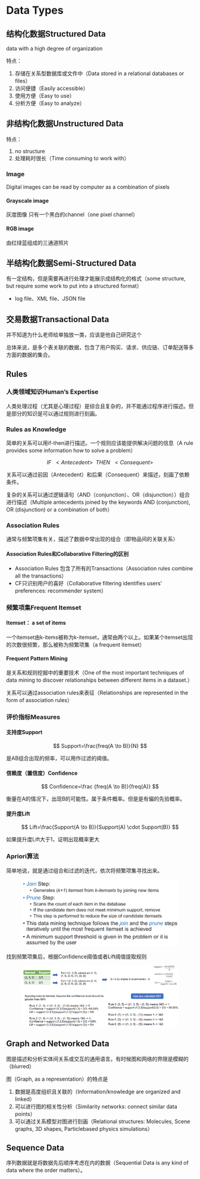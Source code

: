 # Data Types

## 结构化数据Structured Data

data with a high degree of organization

特点：

1. 存储在关系型数据库或文件中（Data stored in a relational databases or files）
2. 访问便捷（Easily accessible）
3. 使用方便（Easy to use）
4. 分析方便（Easy to analyze）

## 非结构化数据Unstructured Data

特点：

1. no structure
2. 处理耗时很长（Time consuming to work with）

### Image

Digital images can be read by computer as a combination of pixels

#### Grayscale image

灰度图像 只有一个黑白的channel（one pixel channel）

#### RGB image

由红绿蓝组成的三通道照片

## 半结构化数据Semi-Structured Data

有一定结构，但是需要再进行处理才能展示成结构化的格式（some structure, but require some work to put into a structured format）

* log file、XML file、JSON file

## 交易数据Transactional Data

并不知道为什么老师给单独放一类，应该是他自己研究这个

总体来说，是多个表关联的数据，包含了用户购买、请求、供应链、订单配送等多方面的数据的集合。

## Rules

### 人类领域知识Human’s Expertise

人类处理过程（尤其是心理过程）是综合且复杂的，并不能通过程序进行描述。但是部分的知识是可以通过规则进行刻画。

### Rules as Knowledge

简单的关系可以用if-then进行描述。一个规则应该能提供解决问题的信息（A rule provides some information how to solve a problem）

$$
IF\ \ <Antecedent>\ \ THEN\ \ <Consequent>
$$

关系可以通过前因（Antecedent）和后果（Consequent）来描述，刻画了依赖条件。

复杂的关系可以通过逻辑语句（AND（conjunction）、OR（disjunction））组合进行描述（Multiple antecedents joined by the keywords AND (conjunction), OR (disjunction) or a combination of both）

### Association Rules

通常与频繁项集有关，描述了数据中常出现的组合（即物品间的关联关系）

#### Association Rules和Collaborative Filtering的区别

* Association Rules 包含了所有的Transactions（Association rules combine all the transactions）
* CF只识别用户的喜好（Collaborative filtering identifies users’ preferences: recommender system）

### 频繁项集Frequent Itemset

#### Itemset： a set of items

一个itemset由k-items被称为k-itemset，通常由两个以上。如果某个itemset出现的次数很频繁，那么被称为频繁项集（a frequent itemset）

#### Frequent Pattern Mining

是关系和规则挖掘中的重要技术（One of the most important techniques of data mining to discover relationships between different items in a dataset.）

关系可以通过association rules来表征（Relationships are represented in the form of association rules）

### 评价指标Measures

#### 支持度Support

$$
Support=\frac{freq(A \to B)}{N}
$$

是AB组合出现的频率，可以用作过滤的阈值。

#### 信赖度（置信度）Confidence

$$
Confidence=\frac {freq(A \to B)}{freq(A)}
$$

衡量在A的情况下，出现B的可能性。属于条件概率。但是是有偏的先验概率。

#### 提升度Lift

$$
Lift=\frac{Support(A \to B)}{Support(A) \cdot Support(B)}
$$

如果提升度Lift大于1，证明出现概率更大

### Apriori算法

简单地说，就是通过组合和过滤的迭代，依次将频繁项集寻找出来。

<figure><img src="../.gitbook/assets/Image_20240218154244.png" alt=""><figcaption></figcaption></figure>

找到频繁项集后，根据Confidence阈值或者Lift阈值提取规则

<figure><img src="../.gitbook/assets/Image_20240218154609.png" alt=""><figcaption></figcaption></figure>

## Graph and Networked Data

图是描述和分析实体间关系或交互的通用语言。有时候图和网络的界限是模糊的（blurred）

图（Graph, as a representation）的特点是

1. 数据是高度组织且关联的（Information/knowledge are organized and linked）
2. 可以进行图的相关性分析（Similarity networks: connect similar data points）
3. 可以通过关系模型对图进行刻画（Relational structures: Molecules, Scene graphs, 3D shapes, Particlebased physics simulations）

## Sequence Data

序列数据就是将数据先后顺序考虑在内的数据（Sequential Data is any kind of data where the order matters）。
